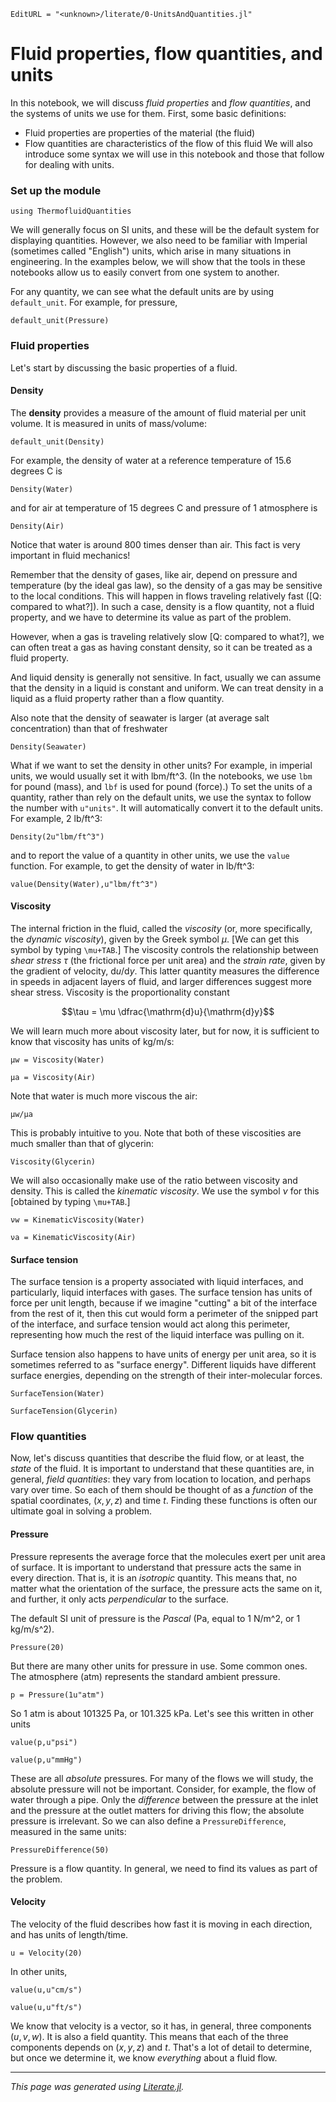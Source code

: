 ```@meta
EditURL = "<unknown>/literate/0-UnitsAndQuantities.jl"
```

# Fluid properties, flow quantities, and units
In this notebook, we will discuss *fluid properties* and *flow quantities*,
and the systems of units we use for them. First, some basic definitions:
- Fluid properties are properties of the material (the fluid)
- Flow quantities are characteristics of the flow of this fluid
We will also introduce some syntax we will use in this notebook and those that follow for dealing with units.

### Set up the module

```@example 0-UnitsAndQuantities
using ThermofluidQuantities
```

We will generally focus on SI units, and these will be the default system
for displaying quantities. However, we also need to be familiar
with Imperial (sometimes called "English") units, which arise in many
situations in engineering. In the examples below, we will show that the tools
in these notebooks allow us to easily convert from one system to another.

For any quantity, we can see what the default units are by using `default_unit`.
For example, for pressure,

```@example 0-UnitsAndQuantities
default_unit(Pressure)
```

### Fluid properties
Let's start by discussing the basic properties of a fluid.

#### Density
The **density** provides a measure of the amount of fluid material per unit volume.
It is measured in units of mass/volume:

```@example 0-UnitsAndQuantities
default_unit(Density)
```

For example, the density of water at a reference temperature of 15.6 degrees C is

```@example 0-UnitsAndQuantities
Density(Water)
```

and for air at temperature of 15 degrees C and pressure of 1 atmosphere is

```@example 0-UnitsAndQuantities
Density(Air)
```

Notice that water is around 800 times denser than air. This fact is very important
in fluid mechanics!

Remember that the density of gases, like air, depend on pressure and temperature (by
the ideal gas law), so the density of a gas may be sensitive to the local conditions.
This will happen in flows traveling relatively fast ([Q: compared to what?]). In such a case, density is a flow quantity,
not a fluid property, and we have to determine its value as part of the problem.

However, when a gas is traveling relatively slow [Q: compared to what?], we can
often treat a gas as having constant density, so it can be treated as a fluid property.

And liquid density is generally not sensitive. In fact, usually we can assume that the
density in a liquid is constant and uniform. We can treat
density in a liquid as a fluid property rather than a flow quantity.

Also note that the density of seawater is larger (at average salt concentration)
than that of freshwater

```@example 0-UnitsAndQuantities
Density(Seawater)
```

What if we want to set the density in other units? For example, in imperial
units, we would usually set it with lbm/ft^3. (In the notebooks, we use `lbm` for
pound (mass), and `lbf` is used for pound (force).) To set the units of a quantity,
rather than rely on the default units, we use the syntax to follow the number with
 `u"units"`. It will automatically convert it to the default units. For example, 2 lb/ft^3:

```@example 0-UnitsAndQuantities
Density(2u"lbm/ft^3")
```

and to report the value of a quantity in other units, we use the `value`
function. For example, to get the density of water in lb/ft^3:

```@example 0-UnitsAndQuantities
value(Density(Water),u"lbm/ft^3")
```

#### Viscosity
The internal friction in the fluid, called the *viscosity* (or, more specifically, the *dynamic viscosity*), given
by the Greek symbol $\mu$. [We can get this symbol by typing `\mu+TAB`.] The
viscosity controls the relationship between *shear stress*  $\tau$ (the frictional
force per unit area) and the *strain rate*, given by the gradient of velocity,
$\mathrm{d}u/\mathrm{d}y$. This latter quantity measures the difference in speeds in adjacent layers
of fluid, and larger differences suggest more shear stress. Viscosity is
the proportionality constant

$$\tau = \mu \dfrac{\mathrm{d}u}{\mathrm{d}y}$$

We will learn
much more about viscosity later, but for now, it is sufficient to
know that viscosity has units of kg/m/s:

```@example 0-UnitsAndQuantities
μw = Viscosity(Water)
```

```@example 0-UnitsAndQuantities
μa = Viscosity(Air)
```

Note that water is much more viscous the air:

```@example 0-UnitsAndQuantities
μw/μa
```

This is probably intuitive to you.
Note that both of these viscosities are much smaller than that of glycerin:

```@example 0-UnitsAndQuantities
Viscosity(Glycerin)
```

We will also occasionally make use of the ratio between viscosity and density.
This is called the *kinematic viscosity*. We use the symbol $\nu$ for this
[obtained by typing `\mu+TAB`.]

```@example 0-UnitsAndQuantities
νw = KinematicViscosity(Water)
```

```@example 0-UnitsAndQuantities
νa = KinematicViscosity(Air)
```

#### Surface tension
The surface tension is a property associated with liquid interfaces, and particularly,
liquid interfaces with gases. The surface tension has units of force per unit length,
because if we imagine "cutting" a bit of the interface from the rest of it,
then this cut would form a perimeter of the snipped part of the interface, and
surface tension would act along this perimeter, representing how much the rest
of the liquid interface was pulling on it.

Surface tension also happens to have units of energy per unit area, so it
is sometimes referred to as "surface energy". Different liquids have different
surface energies, depending on the strength of their inter-molecular forces.

```@example 0-UnitsAndQuantities
SurfaceTension(Water)
```

```@example 0-UnitsAndQuantities
SurfaceTension(Glycerin)
```

### Flow quantities
Now, let's discuss quantities that describe the fluid flow, or
at least, the *state* of the fluid. It is important to understand that
these quantities are, in general, *field quantities*: they vary from location
to location, and perhaps vary over time. So each of them should be
thought of as a *function* of the spatial coordinates, $(x,y,z)$ and time $t$.
Finding these functions is often our ultimate goal in solving a problem.

#### Pressure
Pressure represents the average force that the molecules exert per unit
area of surface. It is important to understand that pressure acts the same in every
direction. That is, it is an *isotropic* quantity. This means that, no matter
what the orientation of the surface, the pressure acts the same on it, and further,
it only acts *perpendicular* to the surface.

The default SI unit of pressure is the *Pascal* (Pa, equal to 1 N/m^2, or 1 kg/m/s^2).

```@example 0-UnitsAndQuantities
Pressure(20)
```

But there are many other units for pressure in use. Some common ones. The
atmosphere (atm) represents the standard ambient pressure.

```@example 0-UnitsAndQuantities
p = Pressure(1u"atm")
```

So 1 atm is about 101325 Pa, or 101.325 kPa. Let's see this written in other units

```@example 0-UnitsAndQuantities
value(p,u"psi")
```

```@example 0-UnitsAndQuantities
value(p,u"mmHg")
```

These are all *absolute* pressures. For many of the flows we will
study, the absolute pressure will not be important. Consider,
for example, the flow of water through a pipe. Only the *difference* between
the pressure at the inlet and the pressure at the outlet matters for
driving this flow; the absolute pressure is irrelevant. So
we can also define a `PressureDifference`, measured in the
same units:

```@example 0-UnitsAndQuantities
PressureDifference(50)
```

Pressure is a flow quantity. In general, we need to find its values
as part of the problem.

#### Velocity
The velocity of the fluid describes how fast it is moving in each direction,
and has units of length/time.

```@example 0-UnitsAndQuantities
u = Velocity(20)
```

In other units,

```@example 0-UnitsAndQuantities
value(u,u"cm/s")
```

```@example 0-UnitsAndQuantities
value(u,u"ft/s")
```

We know that velocity is a vector, so it has, in general, three components $(u,v,w)$.
It is also a field quantity. This means that each of the three components
depends on $(x,y,z)$ and $t$. That's a lot of detail to determine, but once
we determine it, we know *everything* about a fluid flow.

---

*This page was generated using [Literate.jl](https://github.com/fredrikekre/Literate.jl).*

